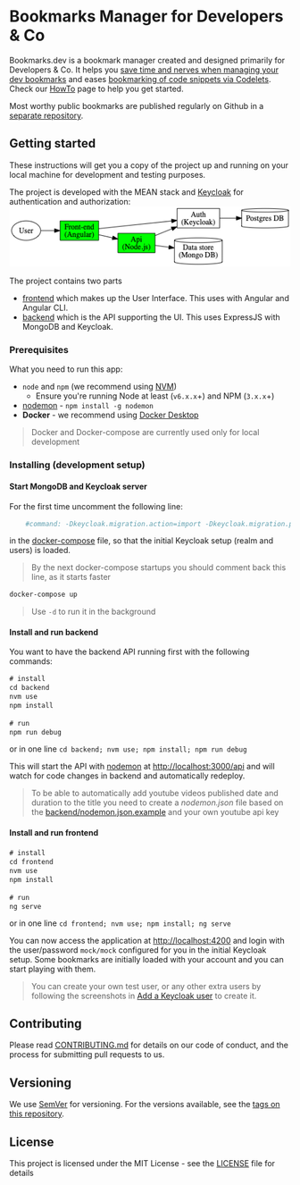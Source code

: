 # Bookmarks Manager for Developers & Co
Bookmarks.dev is a bookmark manager created and designed primarily for Developers & Co. It helps you [save time and nerves
when managing your dev bookmarks](https://dev.to/ama/how-i-manage-my-dev-bookmarks-and-save-time-and-nerves-56ae) and eases
[bookmarking of code snippets via Codelets](https://dev.to/ama/bookmarking-code-snippets-with-codelets-3d44). Check our
[HowTo](https://www.bookmarks.dev/howto) page to help you get started. 
 
Most worthy public bookmarks are published regularly on Github in a [separate repository](https://github.com/CodepediaOrg/bookmarks).

## Getting started
These instructions will get you a copy of the project up and running on your local machine for development and testing purposes.

The project is developed with the MEAN stack and [Keycloak](http://www.keycloak.org/) for authentication and authorization:
![components-graph](documentation/graphviz/components-graph.png)

The project contains two parts
* [frontend](frontend) which makes up the User Interface. This uses with Angular and Angular CLI.
* [backend](backend) which is the API supporting the UI. This uses ExpressJS with MongoDB and Keycloak.

### Prerequisites

What you need to run this app:
* `node` and `npm` (we recommend using [NVM](https://github.com/creationix/nvm))
  * Ensure you're running Node at least (`v6.x.x`+) and NPM (`3.x.x`+)
* [nodemon](https://nodemon.io/) - `npm install -g nodemon`
* **Docker** - we recommend using [Docker Desktop](https://www.docker.com/products/docker-desktop)

> Docker and Docker-compose are currently used only for local development

### Installing (development setup)

#### Start MongoDB and Keycloak server
For the first time uncomment the following line:
```yaml
    #command: -Dkeycloak.migration.action=import -Dkeycloak.migration.provider=dir -Dkeycloak.migration.dir=/tmp/keycloak/export-import -Dkeycloak.migration.strategy=IGNORE_EXISTING
```
in the [docker-compose](docker-compose.yml) file, so that the initial Keycloak setup (realm and users) is loaded.

> By the next docker-compose startups you should comment back this line, as it starts faster

```bash
docker-compose up
```
> Use `-d` to run it in the background

#### Install and run backend
You want to have the backend API running first with the following commands:

```shell
# install
cd backend
nvm use
npm install

# run
npm run debug
```
or in one line `cd backend; nvm use; npm install; npm run debug`

This will start the API with [nodemon](http://nodemon.io) at [http://localhost:3000/api](http://localhost:3000/api)
 and will watch for code changes in backend and automatically redeploy.

> To be able to automatically add youtube videos published date and duration to the title you need to
create a _nodemon.json_ file based on the [backend/nodemon.json.example](backend/nodemon.json.example) and your own youtube api key

#### Install and run frontend
```shell
# install
cd frontend
nvm use
npm install

# run
ng serve
```
or in one line `cd frontend; nvm use; npm install; ng serve`

You can now access the application at [http://localhost:4200](http://localhost:4200) and login 
with the user/password `mock/mock` configured for you in the initial Keycloak setup. Some bookmarks are initially
loaded with your account and you can start playing with them. 

> You can create your own test user, or any other extra users by following the screenshots in
> [Add a Keycloak user](documentation/keycloak/add-keycloak-user.md) to create it.

## Contributing
Please read [CONTRIBUTING.md](CONTRIBUTING.md) for details on our code of conduct, and the process for submitting pull requests to us.

## Versioning

We use [SemVer](http://semver.org/) for versioning. For the versions available, see the [tags on this repository](https://github.com/CodepediaOrg/bookmarks.dev/tags).

## License
This project is licensed under the MIT License - see the [LICENSE](LICENSE) file for details